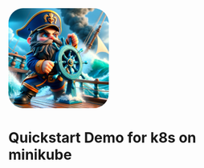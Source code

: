 <img alt="k8s" src="./source/mini_captain.png" style="border-radius: 30px;" width="200px" />

# Quickstart Demo for k8s on minikube

